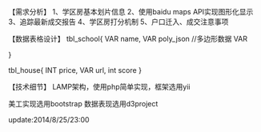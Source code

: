 【需求分析】
1、学区房基本划片信息
2、使用baidu maps API实现图形化显示
3、追踪最新成交报告
4、学区房打分机制
5、户口迁入、成交注意事项

【数据表格设计】
tbl_school{
	VAR name,
	VAR poly_json //多边形数据
	VAR 

}

tbl_house{
	INT price,
	VAR url,
	int score
}

【技术细节】
LAMP架构，使用php简单实现，框架选用yii

美工实现选用bootstrap
数据表现选用d3project

update:2014/8/25/23:00
